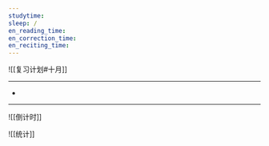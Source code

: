 ```yaml
---
studytime: 
sleep: /
en_reading_time: 
en_correction_time: 
en_reciting_time: 
---
```

![[复习计划#十月]]

---

- 

---

![[倒计时]]

![[统计]]
